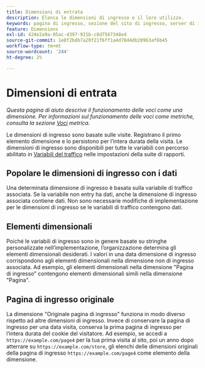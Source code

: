 ```yaml
---
title: Dimensioni di entrata
description: Elenca le dimensioni di ingresso e il loro utilizzo.
keywords: pagina di ingresso, sezione del sito di ingresso, server di ingresso, informazioni personalizzate di ingresso
feature: Dimensions
exl-id: 424e2a9a-05ac-4397-921b-c8d7567348ed
source-git-commit: 1e8f2bdb7a20f21f6ff1a4d78d4db20963af6b45
workflow-type: tm+mt
source-wordcount: '244'
ht-degree: 2%

---
```


# Dimensioni di entrata

*Questa pagina di aiuto descrive il funzionamento delle voci come una dimensione. Per informazioni sul funzionamento delle voci come metriche, consulta la sezione [Voci](../metrics/entries.md) metrica.*

Le dimensioni di ingresso sono basate sulle visite. Registrano il primo elemento dimensione e lo persistono per l’intera durata della visita. Le dimensioni di ingresso sono disponibili per tutte le variabili con percorso abilitato in [Variabili del traffico](/help/admin/admin/c-manage-report-suites/c-edit-report-suites/c-traffic-variables/traffic-var.md) nelle impostazioni della suite di rapporti.

## Popolare le dimensioni di ingresso con i dati

Una determinata dimensione di ingresso è basata sulla variabile di traffico associata. Se la variabile non entry ha dati, anche la dimensione di ingresso associata contiene dati. Non sono necessarie modifiche di implementazione per le dimensioni di ingresso se le variabili di traffico contengono dati.

## Elementi dimensionali

Poiché le variabili di ingresso sono in genere basate su stringhe personalizzate nell’implementazione, l’organizzazione determina gli elementi dimensionali desiderati. I valori in una data dimensione di ingresso corrispondono agli elementi dimensionali nella dimensione non di ingresso associata. Ad esempio, gli elementi dimensionali nella dimensione &quot;Pagina di ingresso&quot; contengono elementi dimensionali simili nella dimensione &quot;Pagina&quot;.

## Pagina di ingresso originale

La dimensione &quot;Originale pagina di ingresso&quot; funziona in modo diverso rispetto ad altre dimensioni di ingresso. Invece di conservare la pagina di ingresso per una data visita, conserva la prima pagina di ingresso per l’intera durata del cookie del visitatore. Ad esempio, se accedi a `https://example.com/page4` per la tua prima visita al sito, poi un anno dopo atterrare su `https://example.com/store`, gli elenchi delle dimensioni originali della pagina di ingresso `https://example.com/page4` come elemento della dimensione.
